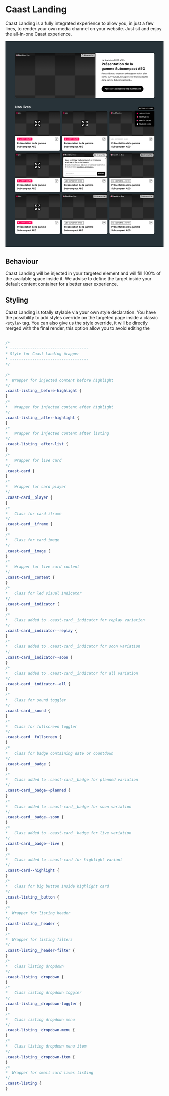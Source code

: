 # Caast Landing

Caast Landing is a fully integrated experience to allow you, in just a few lines, to render your own media channel on your website. Just sit and enjoy the all-in-one Caast experience.

![Caast Landing](/_media/listing.jpg ":size=600")

## Behaviour

Caast Landing will be injected in your targeted element and will fill 100% of the available space inside it. We advise to define the target inside your default content container for a better user experience.

## Styling

Caast Landing is totally stylable via your own style declaration. You have the possibility to add styles override on the targeted page inside a classic `<style>` tag. You can also give us the style override, it will be directly merged with the final render, this option allow you to avoid editing the

##

```css
/*
* -----------------------------------
* Style for Caast Landing Wrapper
* -----------------------------------
*/

/*
*  Wrapper for injected content before highlight
*/
.caast-listing__before-highlight {
}
/*
*   Wrapper for injected content after highlight
*/
.caast-listing__after-highlight {
}
/*
*   Wrapper for injected content after listing
*/
.caast-listing__after-list {
}
/*
*   Wrapper for live card
*/
.caast-card {
}
/*
*   Wrapper for card player
*/
.caast-card__player {
}
/*
*   Class for card iframe
*/
.caast-card__iframe {
}
/*
*   Class for card image
*/
.caast-card__image {
}
/*
*   Wrapper for live card content
*/
.caast-card__content {
}
/*
*   Class for led visual indicator
*/
.caast-card__indicator {
}
/*
*   Class added to .caast-card__indicator for replay variation
*/
.caast-card__indicator--replay {
}
/*
*   Class added to .caast-card__indicator for soon variation
*/
.caast-card__indicator--soon {
}
/*
*   Class added to .caast-card__indicator for all variation
*/
.caast-card__indicator--all {
}
/*
*   Class for sound toggler
*/
.caast-card__sound {
}
/*
*   Class for fullscreen toggler
*/
.caast-card__fullscreen {
}
/*
*   Class for badge containing date or countdown
*/
.caast-card__badge {
}
/*
*   Class added to .caast-card__badge for planned variation
*/
.caast-card__badge--planned {
}
/*
*   Class added to .caast-card__badge for soon variation
*/
.caast-card__badge--soon {
}
/*
*   Class added to .caast-card__badge for live variation
*/
.caast-card__badge--live {
}
/*
*   Class added to .caast-card for highlight variant
*/
.caast-card--highlight {
}
/*
*   Class for big button inside highlight card
*/
.caast-listing__button {
}
/*
*  Wrapper for listing header
*/
.caast-listing__header {
}
/*
*  Wrapper for listing filters
*/
.caast-listing__header-filter {
}
/*
*   Class listing dropdown
*/
.caast-listing__dropdown {
}
/*
*   Class listing dropdown toggler
*/
.caast-listing__dropdown-toggler {
}
/*
*   Class listing dropdown menu
*/
.caast-listing__dropdown-menu {
}
/*
*   Class listing dropdown menu item
*/
.caast-listing__dropdown-item {
}
/*
*  Wrapper for small card lives listing
*/
.caast-listing {
}
```
